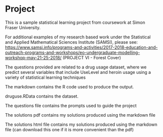 # Project
This is a sample statistical learning project from coursework at Simon Fraser University.

For additional examples of my research based work under the Statistical and Applied Mathematical Sciences Institute (SAMSI), please see: https://www.samsi.info/programs-and-activities/2017-2018-education-and-outreach-programs-and-workshops/eo-undergraduate-modelling-workshop-may-21-25-2018/ (PROJECT VI - Forest Cover)

The questions provided are related to a drug usage dataset, where we predict several variables that include UseLevel and heroin usage using a variety of statistical learning techniques

The markdown contains the R code used to produce the output.

druguse.RData contains the dataset.

The questions file contains the prompts used to guide the project

The solutions pdf contains my solutions produced using the markdown file

The solutions html file contains my solutions produced using the markdown file (can download this one if it is more convenient than the pdf)
